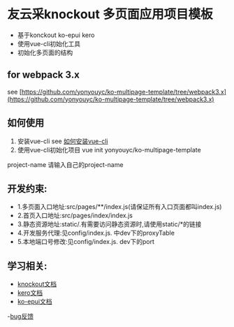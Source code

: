 # 友云采knockout 多页面应用项目模板
- 基于konckout ko-epui kero
- 使用vue-cli初始化工具
- 初始化多页面的结构

## for webpack 3.x 
see [https://github.com/yonyouyc/ko-multipage-template/tree/webpack3.x](https://github.com/yonyouyc/ko-multipage-template/tree/webpack3.x)

## 如何使用

1. 安装vue-cli
see [如何安装vue-cli](https://github.com/vuejs/vue-cli)
2. 使用vue-cli初始化项目
vue init yonyouyc/ko-multipage-template <project-name>

project-name 请输入自己的project-name

## 开发约束:
- 1.多页面入口地址:src/pages/**/index.js(请保证所有入口页面都叫index.js)
- 2.首页入口地址:src/pages/index/index.js
- 3.静态资源地址:static/.有需要访问静态资源时,请使用static/*的链接
- 4.开发服务代理:见config/index.js. 中dev下的proxyTable
- 5.本地端口号修改:见config/index.js. dev下的port

## 学习相关:
- [knockout文档](http://knockoutjs.com/)
- [kero文档](http://tinper.org/dist/kero/docs/overview.html)
- [ko-epui文档](https://github.com/songhlc/ko-epui)

-[bug反馈](https://github.com/yonyouyc/ko-multipage-template/issues)
